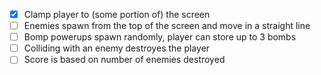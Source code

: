 * [x] Clamp player to (some portion of) the screen
* [ ] Enemies spawn from the top of the screen and move in a straight line
* [ ] Bomp powerups spawn randomly, player can store up to 3 bombs
* [ ] Colliding with an enemy destroyes the player
* [ ] Score is based on number of enemies destroyed
